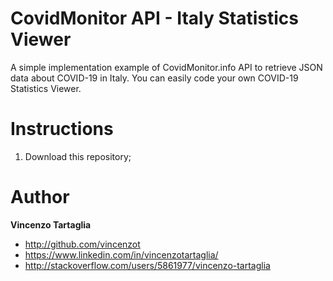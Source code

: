 # CovidMonitor API - Italy Statistics Viewer
A simple implementation example of CovidMonitor.info API to retrieve JSON data about COVID-19 in Italy.
You can easily code your own COVID-19 Statistics Viewer.

# Instructions
1. Download this repository;


# Author

**Vincenzo Tartaglia**

  - http://github.com/vincenzot
  - https://www.linkedin.com/in/vincenzotartaglia/
  - http://stackoverflow.com/users/5861977/vincenzo-tartaglia
